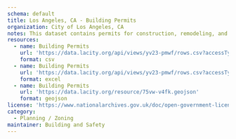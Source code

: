 ```yaml
---
schema: default
title: Los Angeles, CA - Building Permits
organization: City of Los Angeles, CA
notes: This dataset contains permits for construction, remodeling, and repair of buildings and structures in the City of Los Angeles dating back to 2013. Includes latitude and longitude.
resources:
  - name: Building Permits
    url: 'https://data.lacity.org/api/views/yv23-pmwf/rows.csv?accessType=DOWNLOAD'
    format: csv
  - name: Building Permits
    url: 'https://data.lacity.org/api/views/yv23-pmwf/rows.csv?accessType=DOWNLOAD&bom=true&format=true'
    format: excel
  - name: Building Permits
    url: 'https://data.lacity.org/resource/75vw-v4fk.geojson'
    format: geojson
license: 'https://www.nationalarchives.gov.uk/doc/open-government-licence/version/3/'
category:
  - Planning / Zoning
maintainer: Building and Safety
---
```

